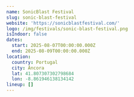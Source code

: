 ```yaml
---
name: SonicBlast Festival
slug: sonic-blast-festival
website: 'https://sonicblastfestival.com/'
logo: /img/festivals/sonic-blast-festival.png
isIndoor: false
dates:
  start: 2025-08-07T00:00:00.000Z
  end: 2025-08-09T00:00:00.000Z
location:
  country: Portugal
  city: Âncora
  lat: 41.807307302798684
  lon: -8.861946138134142
lineup: []
---
```



